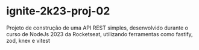 # ignite-2k23-proj-02
Projeto de construção de uma API REST simples, desenvolvido durante o curso de NodeJs 2023 da Rocketseat, utilizando ferramentas como fastify, zod, knex e vitest
